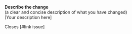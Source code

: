 **Describe the change**    
(a clear and concise description of what you have changed)  
[Your description here]

Closes [#link issue]
